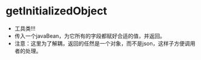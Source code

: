 # getInitializedObject
 * 工具类!!!
 * 传入一个javaBean，为它所有的字段都赋好合适的值，并返回。
 * 注意：这里为了解耦，返回的任然是一个对象，而不是json，这样子方便调用者的处理。
